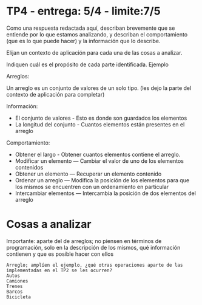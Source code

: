# TP4 - entrega: 5/4 - limite:7/5

Como una respuesta redactada aquí, describan brevemente que se entiende por lo que estamos analizando, y describan el comportamiento (que es lo que puede hacer) y la información que lo describe.

Elijan un contexto de aplicación para cada una de las cosas a analizar.

Indiquen cuál es el propósito de cada parte identificada.
Ejemplo

Arreglos:

Un arreglo es un conjunto de valores de un solo tipo.
(les dejo la parte del contexto de aplicación para completar)

Información:

 * El conjunto de valores - Esto es donde son guardados los elementos
 * La longitud del conjunto - Cuantos elementos están presentes en el arreglo

Comportamiento:

 * Obtener el largo - Obtener cuantos elementos contiene el arreglo.
 * Modificar un elemento — Cambiar el valor de uno de los elementos contenidos
 * Obtener un elemento — Recuperar un elemento contenido
 * Ordenar un arreglo — Modifica la posición de los elementos para que los mismos se encuentren con un ordenamiento en particular
 * Intercambiar elementos — Intercambia la posición de dos elementos del arreglo

# Cosas a analizar
Importante: aparte del de arreglos; no piensen en términos de programación, solo en la descripción de los mismos, qué información contienen y que es posible hacer con ellos

    Arreglo; amplíen el ejemplo, ¿qué otras operaciones aparte de las implementadas en el TP2 se les ocurren?
    Autos
    Camiones
    Trenes
    Barcos
    Bicicleta
